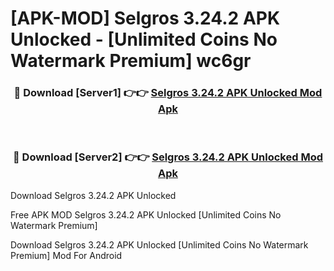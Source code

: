 # [APK-MOD] Selgros 3.24.2 APK Unlocked - [Unlimited Coins No Watermark Premium] wc6gr



<div align="center">
<h3>🔴 Download [Server1] 👉👉 <a href="https://momento.my/?title=Selgros_3.24.2_APK_Unlocked">Selgros 3.24.2 APK Unlocked Mod Apk</a></h3><br>

<h3>🔴 Download [Server2] 👉👉 <a href="https://momento.my/?title=Selgros_3.24.2_APK_Unlocked">Selgros 3.24.2 APK Unlocked Mod Apk</a></h3>
</div>



Download Selgros 3.24.2 APK Unlocked 

Free APK MOD Selgros 3.24.2 APK Unlocked [Unlimited Coins No Watermark Premium]

Download Selgros 3.24.2 APK Unlocked [Unlimited Coins No Watermark Premium] Mod For Android
